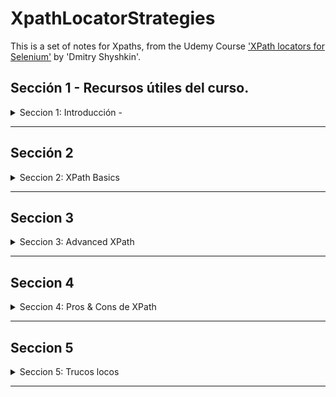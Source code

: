 # XpathLocatorStrategies

This is a set of notes for Xpaths, from the Udemy Course ['XPath locators for Selenium'](https://www.udemy.com/course/xpath-locators-for-selenium/) by 'Dmitry Shyshkin'.

## Sección 1 - Recursos útiles del curso.

<details>

<summary> Seccion 1: Introducción - </summary>

<details>

<summary>Páginas Web</summary>

1. [Test Login](https://practicetestautomation.com/practice-test-login/)
2. [Test Exceptions](https://practicetestautomation.com/practice-test-exceptions/)

</details>

<details>

<summary>Plugins para facilitar la vida.</summary>

1. FireFox

   - xPath Finder

2. Chrome
   - Ranorex Selocity
   - SelectorsHub
   - CSS and XPath checker
   - Relative Xpath Helper
   - TruePath
   - Chro Path
   - Selectors Hub - XPath helper

</details>

### Shortcuts de Teclado

<details>

<summary>TRUCOS</summary>

En el explorador Google CHROME:

1. Abrir el Inspector de Elementos, para ver el Document Object Model (DOM).

   1. > CTRL + SHIFT + I
   2. > F12

2. Abrir directamente abre el Selector de WebElements en el DOM.
   1. > CTRL + SHIFT + C
   2. > CTRL + F - Abre un buscador para validar Xaths

</details>

</details>

---

## Sección 2

<details>

<summary>Seccion 2: XPath Basics</summary>

### Xpath Meaning

<details>

<summary>Xpath significa</summary>

XML Path  Language it's a Query Language for selecting **nodes** from a XML document.

</details>

### XPATH Formula:

<details>

<summary>Xpath explicado</summary>

```
//tag[@attribute="value"]
```

</details>

### Estrategias de localización:

<details>

<summary>9 estragegias de localizacion</summary>

1. By locator = By.id("id_del_elemento");

2. By locator_name = By.name("name_elemnt");

3. By locator_className = By.className("clase_elemento");

4. By locator_tagName = By.tagName("tag");

5. By locator_linktext = By.linkText("texto_link");

6. By locator_partialLinkText = By.partialLinkText("parte_texto");

7. By locator_cssSelector = By.cssSelector("input[name='q']");

8. By locator_Xpath = By.xpath("//input[@name='q']");

9. JavaScript

```
JavascriptExecutor js = (JavascriptExecutor) driver;

WebElement searchBox = (WebElement)js.executeScript("return document.getElementsByName('q')[0]");
```

</details>

### Inspector de Elementos

<details>

<summary>Todo es relativo</summary>

- Usando el 'Submit', hacia arriba, tiene 2 'hermanos' y 1 'padre.
- Usando el 'Form', hacia abajo, tiene 3 hijos.

![alt text](/images/image0.png)

</details>

### Terminlogía de los XPaths

<details>

<summary>Conceptos</summary>

1. Tipos de **nodos** en Xpath:
   - Element
   - Attribute
   - Text
   - Document
   - etc..
2. **Atomic Values**:
   - Nodos SIN hijos ni Padres.
3. **Relaciones** entre Nodos:
   - Padre
   - Hijo
   - Hermano
   - Ancestro
   - Descendiente
4. Tipos de XPath:
   1. Absolutos
      - Manera directa de localizar un elemento
      - Comienzan desde el Origen del DOM.
      - No son robustos ni confiables  (se arruinan con cualquier cambio en la página antes de nuestro elemento)
   2. Relativos (los que debemos usar)
      - Comienzan desde un Nodo que nosotros elegimos.
      - Mas cortos y fáciles de leer.
      - Estrategia de localización mas robusta.

</details>

### Sintaxis Básica de XPath

- Tenemos un elemento 'PADRE' tipo 'Div' con un 'Id'

  - Dentro tiene otras cosas, pero las que nos interesa es el INPUT

- Elemento PADRE, usado como 'XPath Relativo' o referencia
  - > //div[@id='row2']

![alt text](image-2.png)

- Con este punto de partida, nos dirigimos al elemento HIJO, el único tipo 'INPUT'.
- Como no hay otro similar, el XPath queda:
  - > //div[@id='row2']/input

![alt text](image-3.png)

</details>

---

## Seccion 3

<details>

<summary>Seccion 3: Advanced XPath</summary>

You can add text within a collapsed section.

You can add an image or a code block, too.

</details>

---

## Seccion 4

<details>

<summary>Seccion 4: Pros & Cons de XPath</summary>

You can add text within a collapsed section.

You can add an image or a code block, too.

</details>

---

## Seccion 5

<details>

<summary>Seccion 5: Trucos locos</summary>

---

<details>

<summary>Podemos usar un '*' en lugar del TAG.</summary>

```
//tag[@attribute="value"]      ->  //*[@id="validationCustom01"]
```

![alt text](image.png)

</details>

---

<details>

<summary>Podemos probar los XPaths directamente en el Navegador</summary>

> CTRL + SHIFT +I > Console

Usamos la siguiente sintaxis:

> $x("//\*[@id='validationCustom01']")

![alt text](image-1.png)

**TIP:** Todo dento de comillas dobles, deben ser comillas SIMPLES, por Sintaxis. 'Valores' de las etiquetas.

</details>

</details>

---
